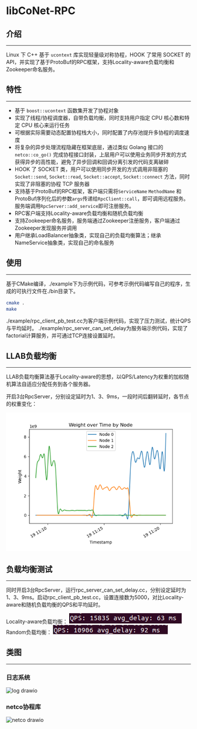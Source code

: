 # libCoNet-RPC

## 介绍
---
Linux 下 C++ 基于 `ucontext` 库实现轻量级对称协程，HOOK 了常用 SOCKET 的 API，并实现了基于ProtoBuf的RPC框架，支持Locality-aware负载均衡和Zookeeper命名服务。

## 特性
---
* 基于 `boost::ucontext` 函数集开发了协程对象
* 实现了线程/协程调度器，自带负载均衡，同时支持用户指定 CPU 核心数和特定 CPU 核心来运行任务
* 可根据实际需要动态配置协程栈大小，同时配置了内存池提升多协程的调度速度
* 将复杂的异步处理流程隐藏在框架底层，通过类似 Golang 接口的 `netco::co_go()` 完成协程接口封装，上层用户可以使用业务同步开发的方式获得异步的高性能，避免了异步回调和回调分离引发的代码支离破碎
* HOOK 了 SOCKET 类，用户可以使用同步开发的方式调用非阻塞的 `Socket::send`, `Socket::read`, `Socket::accept`, `Socket::connect` 方法，同时实现了非阻塞的协程 TCP 服务器
* 支持基于ProtoBuf的RPC框架，客户端只需将`ServiceName` `MethodName` 和ProtoBuf序列化后的参数`args`传递给`RpcClient::call`，即可调用远程服务。服务端调用`RpcServer::add_service`即可注册服务。
* RPC客户端支持Locality-aware负载均衡和随机负载均衡
* 支持Zookeeper命名服务，服务端通过Zookeeper注册服务，客户端通过Zookeeper发现服务并调用
* 用户继承LoadBalancer抽象类，实现自己的负载均衡算法；继承NameService抽象类，实现自己的命名服务
## 使用
---
基于CMake编译，./example下为示例代码，可参考示例代码编写自己的程序，生成的可执行文件在./bin目录下。

```sh
cmake .
make
```

./example/rpc_client_pb_test.cc为客户端示例代码，实现了压力测试，统计QPS与平均延时。
./example/rpc_server_can_set_delay为服务端示例代码，实现了factorial计算服务，并可通过TCP连接设置延时。

## LLAB负载均衡
---
LLAB负载均衡算法基于Locality-aware的思想，以QPS/Latency为权重的加权随机算法自适应分配任务到各个服务器。

开启3台RpcServer，分别设定延时为1、3、9ms，一段时间后翻转延时，各节点的权重变化：

![llabWeight](img/llab_weight.png)

## 负载均衡测试
---
同时开启3台RpcServer，运行rpc_server_can_set_delay.cc，分别设定延时为1、3、9ms。启动rpc_client_pb_test.cc，设置连接数为5000，对比Locality-aware和随机负载均衡的QPS和平均延时。

Locality-aware负载均衡：
![llabTest](img/llab_benchmark.png)
Random负载均衡：
![llabTest](img/random_benchmark.png)


## 类图
---
### 日志系统
![log drawio](https://github.com/bobobobn/libNetCo/assets/145976151/6cda3728-0b86-438c-a443-b8eaac114f2a)
### netco协程库
![netco drawio](https://github.com/bobobobn/libNetCo/assets/145976151/c3603d48-9697-4596-aec0-cada6e540b3d)
